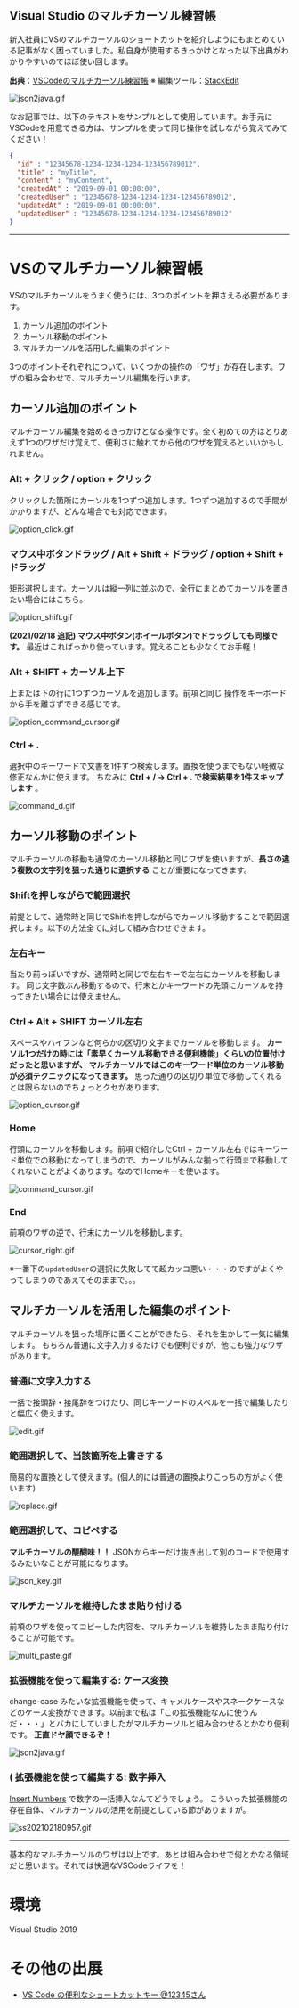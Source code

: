 Visual Studio のマルチカーソル練習帳
---
新入社員にVSのマルチカーソルのショートカットを紹介しようにもまとめている記事がなく困っていました。私自身が使用するきっかけとなった以下出典がわかりやすいのでほぼ使い回します。

**出典**：[VSCodeのマルチカーソル練習帳](https://qiita.com/TomK/items/3b1f5be07d708d7bd6c5)
※ 編集ツール：[StackEdit](https://stackedit.io/)

![json2java.gif](https://qiita-image-store.s3.ap-northeast-1.amazonaws.com/0/156941/5294f1d8-863f-373a-2065-b6c85b0683fd.gif)

なお記事では、以下のテキストをサンプルとして使用しています。お手元にVSCodeを用意できる方は、サンプルを使って同じ操作を試しながら覚えてみてください！

```sample.json
{
  "id" : "12345678-1234-1234-1234-123456789012",
  "title" : "myTitle",
  "content" : "myContent",
  "createdAt" : "2019-09-01 00:00:00",
  "createdUser" : "12345678-1234-1234-1234-123456789012",
  "updatedAt" : "2019-09-01 00:00:00",
  "updatedUser" : "12345678-1234-1234-1234-123456789012"
}
```

---

# VSのマルチカーソル練習帳

VSのマルチカーソルをうまく使うには、3つのポイントを押さえる必要があります。

1. カーソル追加のポイント
2. カーソル移動のポイント
3. マルチカーソルを活用した編集のポイント

3つのポイントそれぞれについて、いくつかの操作の「ワザ」が存在します。ワザの組み合わせで、マルチカーソル編集を行います。

## カーソル追加のポイント

マルチカーソル編集を始めるきっかけとなる操作です。全く初めての方はとりあえず1つのワザだけ覚えて、便利さに触れてから他のワザを覚えるといいかもしれません。

### Alt + クリック / option + クリック

クリックした箇所にカーソルを1つずつ追加します。1つずつ追加するので手間がかかりますが、どんな場合でも対応できます。

![option_click.gif](https://qiita-image-store.s3.ap-northeast-1.amazonaws.com/0/156941/7fc42911-1353-08b5-b7fa-ddbb18d758ec.gif)


### マウス中ボタンドラッグ / Alt + Shift + ドラッグ / option + Shift + ドラッグ

矩形選択します。カーソルは縦一列に並ぶので、全行にまとめてカーソルを置きたい場合にはこちら。

![option_shift.gif](https://qiita-image-store.s3.ap-northeast-1.amazonaws.com/0/156941/3866fdba-ccd9-996c-69ed-c4e5d0f557d1.gif)

**(2021/02/18 追記) マウス中ボタン(ホイールボタン)でドラッグしても同様です。** 最近はこればっかり使っています。覚えることも少なくてお手軽！



### Alt + SHIFT + カーソル上下 

上または下の行に1つずつカーソルを追加します。前項と同じ
操作をキーボードから手を離さずできる感じです。

![option_command_cursor.gif](https://qiita-image-store.s3.ap-northeast-1.amazonaws.com/0/156941/2410d4ff-7c16-ca83-fa47-4044f79c525c.gif)

### Ctrl +  .

選択中のキーワードで文書を1件ずつ検索します。置換を使うまでもない軽微な修正なんかに使えます。
ちなみに __Ctrl + / -> Ctrl + . で検索結果を1件スキップします__ 。

![command_d.gif](https://qiita-image-store.s3.ap-northeast-1.amazonaws.com/0/156941/edc9d945-3e39-a64d-ec7e-c2e18ea96c37.gif)


## カーソル移動のポイント

マルチカーソルの移動も通常のカーソル移動と同じワザを使いますが、__長さの違う複数の文字列を狙った通りに選択する__ ことが重要になってきます。

### Shiftを押しながらで範囲選択

前提として、通常時と同じでShiftを押しながらでカーソル移動することで範囲選択します。以下の方法全てに対して組み合わせできます。

### 左右キー

当たり前っぽいですが、通常時と同じで左右キーで左右にカーソルを移動します。
同じ文字数ぶん移動するので、行末とかキーワードの先頭にカーソルを持ってきたい場合には使えません。

### Ctrl + Alt + SHIFT  カーソル左右 

スペースやハイフンなど何らかの区切り文字までカーソルを移動します。 __カーソル1つだけの時には「素早くカーソル移動できる便利機能」くらいの位置付けだったと思いますが、 マルチカーソルではこのキーワード単位のカーソル移動が必須テクニックになってきます。__ 思った通りの区切り単位で移動してくれるとは限らないのでちょっとクセがあります。

![option_cursor.gif](https://qiita-image-store.s3.ap-northeast-1.amazonaws.com/0/156941/f9bb747e-45ad-55f6-7c91-46f813eefdd5.gif)

### Home

行頭にカーソルを移動します。前項で紹介したCtrl + カーソル左右ではキーワード単位での移動になってしまうので、カーソルがみんな揃って行頭まで移動してくれないことがよくあります。なのでHomeキーを使います。

![command_cursor.gif](https://qiita-image-store.s3.ap-northeast-1.amazonaws.com/0/156941/fa52a9a2-cf28-3380-e6e3-9d023c3c4c06.gif)


### End 

前項のワザの逆で、行末にカーソルを移動します。

![cursor_right.gif](https://qiita-image-store.s3.ap-northeast-1.amazonaws.com/0/156941/40ca497e-bda9-6825-b797-f3a9a580668b.gif)

※一番下の`updatedUser`の選択に失敗してて超カッコ悪い・・・のですがよくやってしまうのであえてそのままで。。。

## マルチカーソルを活用した編集のポイント

マルチカーソルを狙った場所に置くことができたら、それを生かして一気に編集します。
もちろん普通に文字入力するだけでも便利ですが、他にも強力なワザがあります。

### 普通に文字入力する

一括で接頭辞・接尾辞をつけたり、同じキーワードのスペルを一括で編集したりと幅広く使えます。

![edit.gif](https://qiita-image-store.s3.ap-northeast-1.amazonaws.com/0/156941/6e2a2a61-941f-69e0-6aad-a26e2929e11b.gif)

### 範囲選択して、当該箇所を上書きする

簡易的な置換として使えます。(個人的には普通の置換よりこっちの方がよく使います)

![replace.gif](https://qiita-image-store.s3.ap-northeast-1.amazonaws.com/0/156941/bce0e43b-9b41-da0d-8f95-858ea80adbef.gif)


### 範囲選択して、コピペする

__マルチカーソルの醍醐味！！__ JSONからキーだけ抜き出して別のコードで使用するみたいなことが可能になります。

![json_key.gif](https://qiita-image-store.s3.ap-northeast-1.amazonaws.com/0/156941/1a024aae-384c-1588-c619-b060d74d1b28.gif)

### マルチカーソルを維持したまま貼り付ける

前項のワザを使ってコピーした内容を、マルチカーソルを維持したまま貼り付けることが可能です。

![multi_paste.gif](https://qiita-image-store.s3.ap-northeast-1.amazonaws.com/0/156941/c21b9f21-33b8-83b6-19fb-df93e271d459.gif)


### 拡張機能を使って編集する: ケース変換

change-case みたいな拡張機能を使って、キャメルケースやスネークケースなどのケース変換ができます。以前まで私は「この拡張機能なんに使うんだ・・・」とバカにしていましたがマルチカーソルと組み合わせるとかなり便利です。 __正直ドヤ顔できるぞ！__

![json2java.gif](https://qiita-image-store.s3.ap-northeast-1.amazonaws.com/0/156941/5294f1d8-863f-373a-2065-b6c85b0683fd.gif)

### ( 拡張機能を使って編集する: 数字挿入

[Insert Numbers](https://github.com/Inori/vscode-InsertNumbers/) で数字の一括挿入なんてどうでしょう。
こういった拡張機能の存在自体、マルチカーソルの活用を前提としている節がありますが。

![ss202102180957.gif](https://qiita-image-store.s3.ap-northeast-1.amazonaws.com/0/156941/e8aef3c3-f561-7e30-5e42-411ec0c5f79b.gif)


---

基本的なマルチカーソルのワザは以上です。あとは組み合わせで何とかなる領域だと思います。それでは快適なVSCodeライフを！

# 環境

Visual Studio 2019

# その他の出展

* [VS Code の便利なショートカットキー @12345さん](https://qiita.com/12345/items/64f4372fbca041e949d0)
